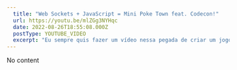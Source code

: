```yaml
---
  title: "Web Sockets + JavaScript = Mini Poke Town feat. Codecon!"
  url: https://youtu.be/mlZGg3NYHqc
  date: 2022-08-26T18:55:08.000Z
  postType: YOUTUBE_VIDEO
  excerpt: "Eu sempre quis fazer um vídeo nessa pegada de criar um jogo usando Web Sockets e trazer pra vocês e finalmente esse dia chegou! ❤️ Pega a pipoquinha e bora aprender!"
---
```

  
  No content
  
